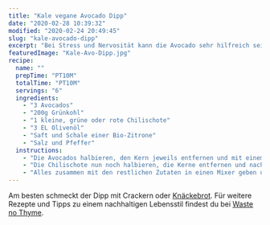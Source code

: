 ```yaml
---
title: "Kale vegane Avocado Dipp"
date: "2020-02-28 10:39:32"
modified: "2020-02-24 20:49:45"
slug: "kale-avocado-dipp"
excerpt: "Bei Stress und Nervosität kann die Avocado sehr hilfreich sein, denn in ihrem Fruchfleisch stecken große Mengen an Lecithin und B-Vitaminen. "
featuredImage: "Kale-Avo-Dipp.jpg"
recipe:
  name: ""
  prepTime: "PT10M"
  totalTime: "PT10M"
  servings: "6"
  ingredients:
    - "3 Avocados"
    - "200g Grünkohl"
    - "1 kleine, grüne oder rote Chilischote"
    - "3 EL Olivenöl"
    - "Saft und Schale einer Bio-Zitrone"
    - "Salz und Pfeffer"
  instructions:
    - "Die Avocados halbieren, den Kern jeweils entfernen und mit einem Löffel das Fruchtfleisch auskratzen. Dann noch grob würfeln und den Grünkohl waschen und klein schneiden."
    - "Die Chilischote nun noch halbieren, die Kerne entfernen und nach Geschmack und Belieben klein schneiden."
    - "Alles zusammen mit den restlichen Zutaten in einen Mixer geben und grob pürieren."
---
```


Am besten schmeckt der Dipp mit Crackern oder [Knäckebrot](https://wastenothyme.com/glutenfreies-knackebrot/). Für weitere Rezepte und Tipps zu einem nachhaltigen Lebensstil findest du bei [Waste no Thyme](https://wastenothyme.com).